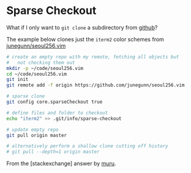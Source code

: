 # Sparse Checkout

What if I only want to `git clone` a subdirectory from [github](github.com)?

The example below clones just the `iterm2` color schemes from [junegunn/seoul256.vim](https://github.com/junegunn/seoul256.vim)

```sh
# create an empty repo with my remote, fetching all objects but
#   not checking them out
mkdir -p ~/code/seoul256.vim
cd ~/code/seoul256.vim
git init
git remote add -f origin https://github.com/junegunn/seoul256.vim

# sparse clone
git config core.sparseCheckout true

# define files and folder to checkout
echo "iterm2" >> .git/info/sparse-checkout

# update empty repo
git pull origin master

# alternatively perform a shallow clone cutting off history
# git pull --depth=1 origin master
```

From the [stackexchange] answer by [muru](http://unix.stackexchange.com/a/233335).
